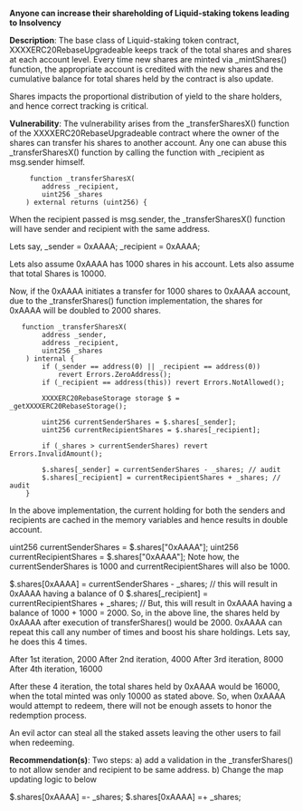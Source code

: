 **Anyone can increase their shareholding of Liquid-staking tokens leading to Insolvency**

**Description**: 
The base class of Liquid-staking token contract, XXXXERC20RebaseUpgradeable keeps track of the total shares and shares at each account level. Every time new shares are minted via _mintShares() function, the appropriate account is credited with the new shares and the cumulative balance for total shares held by the contract is also update.

Shares impacts the proportional distribution of yield to the share holders, and hence correct tracking is critical.

**Vulnerability**:
The vulnerability arises from the _transferSharesX() function of the XXXXERC20RebaseUpgradeable contract where the owner of the shares can transfer his shares to another account. Any one can abuse this _transferSharesX() function by calling the function with _recipient as msg.sender himself.

```
     function _transferSharesX(
        address _recipient,
        uint256 _shares
    ) external returns (uint256) {
```

When the recipient passed is msg.sender, the _transferSharesX() function will have sender and recipient with the same address.

Lets say,
_sender = 0xAAAA;
_recipient = 0xAAAA;

Lets also assume 0xAAAA has 1000 shares in his account. Lets also assume that total Shares is 10000.

Now, if the 0xAAAA initiates a transfer for 1000 shares to 0xAAAA account, due to the _transferShares() function implementation,
the shares for 0xAAAA will be doubled to 2000 shares.

```
   function _transferSharesX(
        address _sender,
        address _recipient,
        uint256 _shares
    ) internal {
        if (_sender == address(0) || _recipient == address(0))
            revert Errors.ZeroAddress();
        if (_recipient == address(this)) revert Errors.NotAllowed();

        XXXXERC20RebaseStorage storage $ = _getXXXXERC20RebaseStorage();

        uint256 currentSenderShares = $.shares[_sender];
        uint256 currentRecipientShares = $.shares[_recipient];

        if (_shares > currentSenderShares) revert Errors.InvalidAmount();

        $.shares[_sender] = currentSenderShares - _shares; // audit
        $.shares[_recipient] = currentRecipientShares + _shares; // audit
    }
```    
In the above implementation, the current holding for both the senders and recipients are cached in the memory variables and hence
results in double account.

 uint256 currentSenderShares = $.shares["0xAAAA"];
 uint256 currentRecipientShares = $.shares["0xAAAA"];
Note how, the currentSenderShares is 1000 and currentRecipientShares will also be 1000.

 $.shares[0xAAAA] = currentSenderShares - _shares; // this will result in 0xAAAA having a balance of 0
 $.shares[_recipient] = currentRecipientShares + _shares; // But, this will result in 0xAAAA having a balance of 1000 + 1000 = 2000.
So, in the above line, the shares held by 0xAAAA after execution of transferShares() would be 2000.
0xAAAA can repeat this call any number of times and boost his share holdings. Lets say, he does this 4 times.

After 1st iteration, 2000
After 2nd iteration, 4000
After 3rd iteration, 8000
After 4th iteration, 16000

After these 4 iteration, the total shares held by 0xAAAA would be 16000, when the total minted was only 10000 as stated above.
So, when 0xAAAA would attempt to redeem, there will not be enough assets to honor the redemption process.

An evil actor can steal all the staked assets leaving the other users to fail when redeeming.

**Recommendation(s)**:
Two steps:
a) add a validation in the _transferShares() to not allow sender and recipient to be same address.
b) Change the map updating logic to below

$.shares[0xAAAA] =- _shares; 
$.shares[0xAAAA] =+ _shares;  
